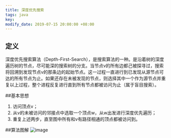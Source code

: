 ```yaml
---
title: 深度优先搜索
tags: java
key: 
modify_date: 2019-07-15 20:00:00 +08:00
---
```


## 定义
深度优先搜索算法（Depth-First-Search），是搜索算法的一种。是沿着树的深度遍历树的节点，尽可能深的搜索树的分支。当节点v的所有边都己被探寻过，搜索将回溯到发现节点v的那条边的起始节点。这一过程一直进行到已发现从源节点可达的所有节点为止。如果还存在未被发现的节点，则选择其中一个作为源节点并重复以上过程，整个进程反复进行直到所有节点都被访问为止（属于盲目搜索）。

 <!--more-->

##基本思想
1. 访问顶点v；
2. 从v的未被访问的邻接点中选取一个顶点w，从w出发进行深度优先遍历；
3. 重复上述两步，直至图中所有和v有路径相通的顶点都被访问到。

##算法图解
![image](https://longdeja.github.io/blog/image/深度优先算法图解.png)



